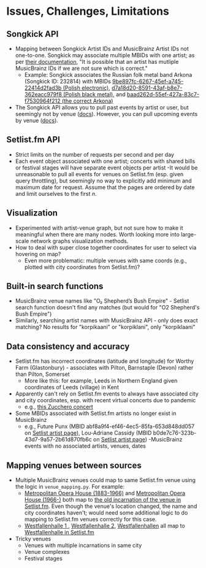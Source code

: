 # Issues, Challenges, Limitations

## Songkick API
- Mapping between Songkick Artist IDs and MusicBrainz Artist IDs not one-to-one. Songkick may associate multiple MBIDs with one artist; as per [their documentation](https://www.songkick.com/developer/response-objects#artist-object), "It is possible that an artist has mutliple MusicBrainz IDs if we are not sure which is correct."
	- Example: Songkick associates the Russian folk metal band Arkona (Songkick ID: 232814) with MBIDs [9be897fc-6267-45ef-a745-22414d2fad3b (Polish electronic)](https://musicbrainz.org/artist/9be897fc-6267-45ef-a745-22414d2fad3b), [d7a18d20-8591-43af-b8e7-362eacc979f8 (Polish black metal)](https://musicbrainz.org/artist/d7a18d20-8591-43af-b8e7-362eacc979f8), and [baad262d-55ef-427a-83c7-f7530964f212 (the correct Arkona)](https://musicbrainz.org/artist/baad262d-55ef-427a-83c7-f7530964f212)
- The Songkick API allows you to pull past events by artist or user, but seemingly not by venue ([docs](https://www.songkick.com/developer/past-events)). However, you can pull upcoming events by venue ([docs](https://www.songkick.com/developer/upcoming-events)).

## Setlist.fm API
- Strict limits on the number of requests per second and per day
- Each event object associated with one artist; concerts with shared bills or festival stages will have separate event objects per artist
-It would be unreasonable to pull all events for venues on Setlist.fm (esp. given query throttling), but seemingly no way to explicitly add minimum and maximum date for request. Assume that the pages are ordered by date and limit ourselves to the first *n*.

## Visualization
- Experimented with artist-venue graph, but not sure how to make it meaningful when there are many nodes. Worth looking more into large-scale network graphs visualization methods.
- How to deal with super close together coordinates for user to select via hovering on map?
	- Even more problematic: multiple venues with same coords (e.g., plotted with city coordinates from Setlist.fm)?

## Built-in search functions
- MusicBrainz venue names like "O₂ Shepherd’s Bush Empire" - Setlist search function doesn't find any matches (but would for "O2 Shepherd's Bush Empire")
- Similarly, searching artist names with MusicBrainz API - only does exact matching? No results for "korpikaani" or "korpiklani", only "korpiklaani"

## Data consistency and accuracy
- Setlist.fm has incorrect coordinates (latitude and longitude) for Worthy Farm (Glastonbury) - associates with Pilton, Barnstaple (Devon) rather than Pilton, Somerset
	- More like this: for example, Leeds in Northern England given coordinates of Leeds (village) in Kent 
- Apparently can't rely on Setlist.fm events to always have associated city and city coordinates, esp. with recent virtual concerts due to pandemic
	- e.g., [this Zucchero concert](https://www.setlist.fm/setlist/zucchero/2020/private-venue-unknown-city-italy-3b86c4f0.html)
- Some MBIDs associated with Setlist.fm artists no longer exist in MusicBrainz
	- e.g., Future Punx (MBID abf8a9f4-ef46-4ec5-85fa-653d848dd057 on [Setlist artist page](https://www.setlist.fm/setlists/future-punx-6bc49ebe.html)), Lou-Adriane Cassidy (MBID b0de7c76-323b-43d7-9a57-2b61d870fb6c on [Setlist artist page](https://www.setlist.fm/setlists/lou-adriane-cassidy-2bf6d41e.html))
-MusicBrainz events with no associated artists, venues, dates

## Mapping venues between sources
- Multiple MusicBrainz venues could map to same Setlist.fm venue using the logic in `venue_mapping.py`. For example:
	- [Metropolitan Opera House (1883-1966)](https://musicbrainz.org/place/364049a0-810c-45e4-80ee-666e6da8f76f) and [Metropolitan Opera House (1966-)](https://musicbrainz.org/place/0d6d636e-2e13-4655-a9d9-6dd3765f841d) both map to [the old incarnation of the venue in Setlist.fm](https://www.setlist.fm/venue/metropolitan-opera-house-new-york-ny-usa-4bd6cb0a.html). Even though the venue's location changed, the name and city coordinates haven't; would need some additional logic to do mapping to Setlist.fm venues correctly for this case.
	- [Westfallenhalle 1 ](https://musicbrainz.org/place/bd6deeb3-b55f-400e-8569-c0847a40c1a4), [Westfallenhalle 2](https://musicbrainz.org/place/a3b38a39-b231-4d9b-b812-3cf939875956), [Westfallenhallen](https://musicbrainz.org/place/925286c2-18a6-419e-ac08-fd0c589ee70d) all map to [Westfallenhalle in Setlist.fm](https://www.setlist.fm/venue/westfalenhalle-dortmund-germany-73d61e71.html)
- Tricky venues
	- Venues with multiple incarnations in same city
	- Venue complexes 
	- Festival stages
